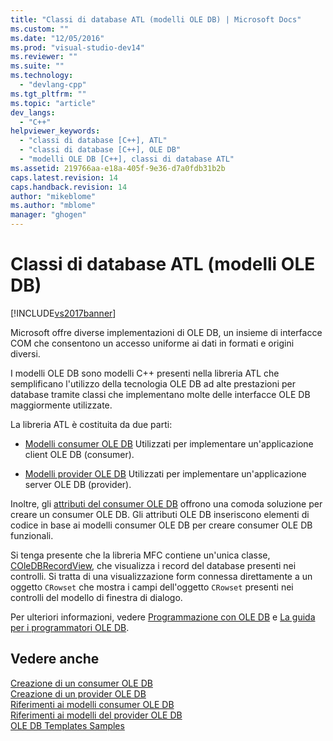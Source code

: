 ```yaml
---
title: "Classi di database ATL (modelli OLE DB) | Microsoft Docs"
ms.custom: ""
ms.date: "12/05/2016"
ms.prod: "visual-studio-dev14"
ms.reviewer: ""
ms.suite: ""
ms.technology: 
  - "devlang-cpp"
ms.tgt_pltfrm: ""
ms.topic: "article"
dev_langs: 
  - "C++"
helpviewer_keywords: 
  - "classi di database [C++], ATL"
  - "classi di database [C++], OLE DB"
  - "modelli OLE DB [C++], classi di database ATL"
ms.assetid: 219766aa-e18a-405f-9e36-d7a0fdb31b2b
caps.latest.revision: 14
caps.handback.revision: 14
author: "mikeblome"
ms.author: "mblome"
manager: "ghogen"
---
```

# Classi di database ATL (modelli OLE DB)
[!INCLUDE[vs2017banner](../assembler/inline/includes/vs2017banner.md)]

Microsoft offre diverse implementazioni di OLE DB, un insieme di interfacce COM che consentono un accesso uniforme ai dati in formati e origini diversi.  
  
 I modelli OLE DB sono modelli C\+\+ presenti nella libreria ATL che semplificano l'utilizzo della tecnologia OLE DB ad alte prestazioni per database tramite classi che implementano molte delle interfacce OLE DB maggiormente utilizzate.  
  
 La libreria ATL è costituita da due parti:  
  
-   [Modelli consumer OLE DB](../data/oledb/ole-db-consumer-templates-cpp.md) Utilizzati per implementare un'applicazione client OLE DB \(consumer\).  
  
-   [Modelli provider OLE DB](../data/oledb/ole-db-provider-templates-cpp.md) Utilizzati per implementare un'applicazione server OLE DB \(provider\).  
  
 Inoltre, gli [attributi del consumer OLE DB](../windows/ole-db-consumer-attributes.md) offrono una comoda soluzione per creare un consumer OLE DB.  Gli attributi OLE DB inseriscono elementi di codice in base ai modelli consumer OLE DB per creare consumer OLE DB funzionali.  
  
 Si tenga presente che la libreria MFC contiene un'unica classe, [COleDBRecordView](../mfc/reference/coledbrecordview-class.md), che visualizza i record del database presenti nei controlli.  Si tratta di una visualizzazione form connessa direttamente a un oggetto `CRowset` che mostra i campi dell'oggetto `CRowset` presenti nei controlli del modello di finestra di dialogo.  
  
 Per ulteriori informazioni, vedere [Programmazione con OLE DB](../data/oledb/ole-db-programming.md) e [La guida per i programmatori OLE DB](http://go.microsoft.com/fwlink/?LinkId=121548).  
  
## Vedere anche  
 [Creazione di un consumer OLE DB](../data/oledb/creating-an-ole-db-consumer.md)   
 [Creazione di un provider OLE DB](../data/oledb/creating-an-ole-db-provider.md)   
 [Riferimenti ai modelli consumer OLE DB](../data/oledb/ole-db-consumer-templates-reference.md)   
 [Riferimenti ai modelli del provider OLE DB](../data/oledb/ole-db-provider-templates-reference.md)   
 [OLE DB Templates Samples](http://msdn.microsoft.com/it-it/08958863-0b5f-41ad-ae99-fca7440c553c)